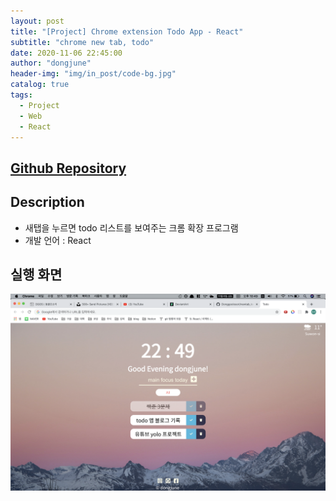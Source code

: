 ```yaml
---
layout: post
title: "[Project] Chrome extension Todo App - React"
subtitle: "chrome new tab, todo"
date: 2020-11-06 22:45:00
author: "dongjune"
header-img: "img/in_post/code-bg.jpg"
catalog: true
tags:
  - Project
  - Web
  - React
---
```

## [Github Repository](https://github.com/Donggoolosori/newtab_todo_react)

## Description
- 새탭을 누르면 todo 리스트를 보여주는 크롬 확장 프로그램
- 개발 언어 : React  
  

## 실행 화면
![1](/assets/img/todo1.png)